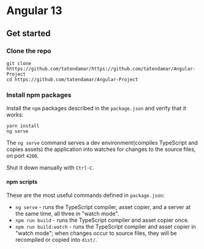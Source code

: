 # Angular 13

## Get started

### Clone the repo

```shell
git clone hhttps://github.com/tatendamar/https://github.com/tatendamar/Angular-Project
cd https://github.com/tatendamar/Angular-Project
```

### Install npm packages

Install the `npm` packages described in the `package.json` and verify that it works:

```shell
yarn install
ng serve
```

The `ng serve` command serves a dev environment(compiles TypeScript and copies assets) the application into watches for changes to the source files, on port `4200`.

Shut it down manually with `Ctrl-C`.

#### npm scripts

These are the most useful commands defined in `package.json`:

- `ng serve` - runs the TypeScript compiler, asset copier, and a server at the same time, all three in "watch mode".
- `npm run build` - runs the TypeScript compiler and asset copier once.
- `npm run build:watch` - runs the TypeScript compiler and asset copier in "watch mode"; when changes occur to source files, they will be recompiled or copied into `dist/`.
